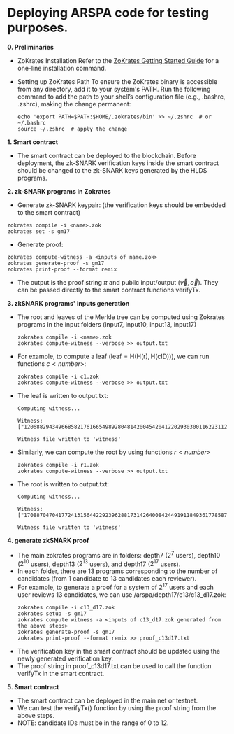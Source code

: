 # Deploying ARSPA code for testing purposes.
**0. Preliminaries**
- ZoKrates Installation
Refer to the [ZoKrates Getting Started Guide](https://zokrates.github.io/gettingstarted.html) for a one-line installation command.

- Setting up ZoKrates Path
To ensure the ZoKrates binary is accessible from any directory, add it to your system's PATH. Run the following command to add the path to your shell’s configuration file (e.g., .bashrc, .zshrc), making the change permanent:
  ```
  echo 'export PATH=$PATH:$HOME/.zokrates/bin' >> ~/.zshrc  # or ~/.bashrc
  source ~/.zshrc  # apply the change
  ```
  
**1. Smart contract**
- The smart contract can be deployed to the blockchain. Before deployment, the zk-SNARK verification keys inside the smart contract should be changed to the zk-SNARK keys generated by the HLDS programs.

**2. zk-SNARK programs in Zokrates**
- Generate zk-SNARK keypair: (the verification keys should be embedded to the smart contract)
```
zokrates compile -i <name>.zok
zokrates set -s gm17
```
- Generate proof:
```
zokrates compute-witness -a <inputs of name.zok>
zokrates generate-proof -s gm17
zokrates print-proof --format remix
```
- The output is the proof string $\pi$ and public input/output ($\vec{v},\vec{o}$). They can be passed directly to the smart contract functions $\mathsf{verifyTx}$.

**3. zkSNARK programs' inputs generation**
- The root and leaves of the Merkle tree can be computed using Zokrates programs in the input folders (input7, input10, input13, input17)
  ```
  zokrates compile -i <name>.zok
  zokrates compute-witness --verbose >> output.txt
  ```
- For example, to compute a leaf ($\mathsf{leaf = H(H(r),H(cID))}$), we can run functions $c<number>$:
  ```
  zokrates compile -i c1.zok
  zokrates compute-witness --verbose >> output.txt
  ```
- The leaf is written to output.txt:
  ```
  Computing witness...

  Witness: 
  ["12068829434966858217616654989280481420045420412202930300116223112089659876982"]

  Witness file written to 'witness'
  ```
- Similarly, we can compute the root by using functions $r<number>$
  ```
  zokrates compile -i r1.zok
  zokrates compute-witness --verbose >> output.txt
  ```
- The root is written to output.txt:
  ```
  Computing witness...

  Witness: 
  ["17088704704177241315644229239628817314264008424491911849361778587561865360994"]

  Witness file written to 'witness'
  ```
**4. generate zkSNARK proof**
- The main zokrates programs are in folders: depth7 ($2^7$ users), depth10 ($2^{10}$ users), depth13 ($2^{13}$ users), and depth17 ($2^{17}$ users).
- In each folder, there are 13 programs corresponding to the number of candidates (from 1 candidate to 13 candidates each reviewer).
- For example, to generate a proof for a system of $2^{17}$ users and each user reviews 13 candidates, we can use /arspa/depth17/c13/c13_d17.zok:
  ```
  zokrates compile -i c13_d17.zok
  zokrates setup -s gm17
  zokrates compute witness -a <inputs of c13_d17.zok generated from the above steps>
  zokrates generate-proof -s gm17
  zokrates print-proof --format remix >> proof_c13d17.txt
  ```
- The verification key in the smart contract should be updated using the newly generated verification key.
- The proof string in proof_c13d17.txt can be used to call the function verifyTx in the smart contract.

**5. Smart contract**
- The smart contract can be deployed in the main net or testnet.
- We can test the verifyTx() function by using the proof string from the above steps.
- NOTE: candidate IDs must be in the range of 0 to 12.
